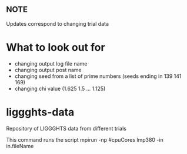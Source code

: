 ## NOTE
 Updates correspond to changing trial data 
# What to look out for
- changing output log file name
- changing output post name
- changing seed from a list of prime numbers (seeds ending in 139 141 169)
- changing chi value (1.625 1.5 ... 1.125)

# liggghts-data
Repository of LIGGGHTS data from different trials

This command runs the script
mpirun -np #cpuCores lmp380 -in in.fileName
